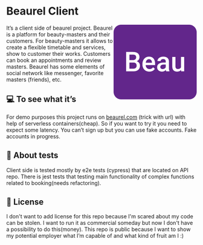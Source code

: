 # Beaurel Client

<img src="./beaurel.png" alt="beaurel" align="right" />

It’s a client side of beaurel project. Beaurel is a platform for beauty-masters and their customers. For beauty-masters it allows to create a flexible timetable and services, show to customer their works. Customers can book an appointments and review masters. Beaurel has some elements of social network like messenger, favorite masters (friends), etc.

## 💻 To see what it’s

For demo purposes this project runs on [beaurel.com](https://bbaqnjr604s7kt90p7se.containers.yandexcloud.net) (trick with url) with help of serverless containers(cheap). So if you want to try it you need to expect some latency. You can’t sign up but you can use fake accounts. Fake accounts in progress.

## 🔧 About tests

Client side is tested mostly by e2e tests (cypress) that are located on API repo. There is jest tests that testing main functionality of complex functions related to booking(needs refactoring).

## 📜 License

I don't want to add license for this repo because I'm scared about my code can be stolen. I want to run it as commercial someday but now I don't have a possibility to do this(money). This repo is public because I want to show my potential employer what I’m capable of and what kind of fruit am I :)
